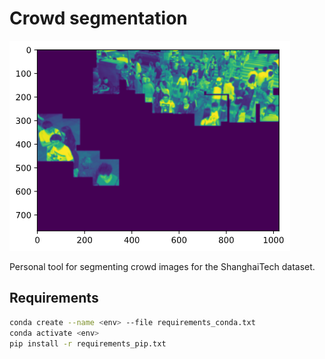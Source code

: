 # Crowd segmentation

![example](example.png)

Personal tool for segmenting crowd images for the ShanghaiTech dataset.

## Requirements

```bash
conda create --name <env> --file requirements_conda.txt
conda activate <env>
pip install -r requirements_pip.txt
```
